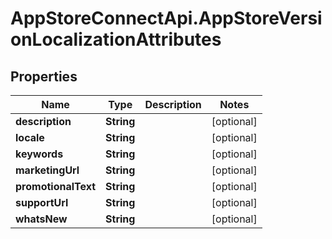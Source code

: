 # AppStoreConnectApi.AppStoreVersionLocalizationAttributes

## Properties

Name | Type | Description | Notes
------------ | ------------- | ------------- | -------------
**description** | **String** |  | [optional] 
**locale** | **String** |  | [optional] 
**keywords** | **String** |  | [optional] 
**marketingUrl** | **String** |  | [optional] 
**promotionalText** | **String** |  | [optional] 
**supportUrl** | **String** |  | [optional] 
**whatsNew** | **String** |  | [optional] 


